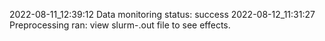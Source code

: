 2022-08-11_12:39:12 Data monitoring status: success
2022-08-12_11:31:27 Preprocessing ran: view slurm-.out file to see effects.
